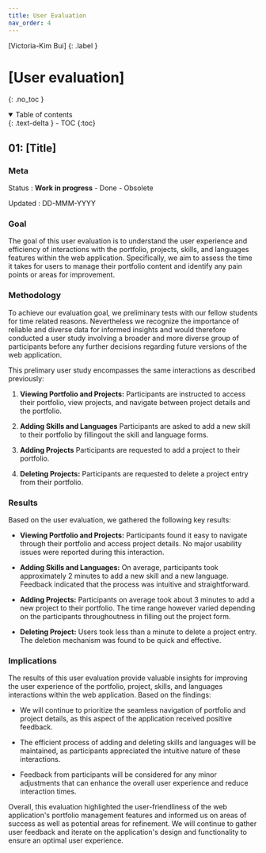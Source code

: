 ```yaml
---
title: User Evaluation
nav_order: 4
---
```


[Victoria-Kim Bui]
{: .label }

# [User evaluation]
{: .no_toc }

<details open markdown="block">
  <summary>
    Table of contents
  </summary>
  {: .text-delta }
- TOC
{:toc}
</details>

## 01: [Title]

### Meta

Status
: **Work in progress** - Done - Obsolete

Updated
: DD-MMM-YYYY

### Goal

The goal of this user evaluation is to understand the user experience and efficiency of interactions with the portfolio, projects, skills, and languages features within the web application. Specifically, we aim to assess the time it takes for users to manage their portfolio content and identify any pain points or areas for improvement.

### Methodology

To achieve our evaluation goal, we  preliminary tests with our fellow students for time related reasons. Nevertheless we recognize the importance of reliable and diverse data for informed insights and would therefore conducted a user study involving a broader and more diverse group of participants before any further decisions regarding future versions of the web application.

This prelimary user study encompasses the same interactions as described previously:

1. **Viewing Portfolio and Projects:** Participants are instructed to access their portfolio, view projects, and navigate between project details and the portfolio.

2. **Adding Skills and Languages** Participants are asked to add a new skill to their portfolio by fillingout the skill and language forms.

3. **Adding Projects** Participants are requested to add a project to their portfolio.

5. **Deleting Projects:** Participants are requested to delete a project entry from their portfolio.

### Results

Based on the user evaluation, we gathered the following key results:

- **Viewing Portfolio and Projects:** Participants found it easy to navigate through their portfolio and access project details. No major usability issues were reported during this interaction.

- **Adding Skills and Languages:** On average, participants took approximately 2 minutes to add a new skill and a new language. Feedback indicated that the process was intuitive and straightforward.

- **Adding Projects:** Participants on average took about 3 minutes to add a new project to their portfolio. The time range however varied depending on the participants throughoutness in filling out the project form.

- **Deleting Project:** Users took less than a minute to delete a project entry. The deletion mechanism was found to be quick and effective.

### Implications

The results of this user evaluation provide valuable insights for improving the user experience of the portfolio, project, skills, and languages interactions within the web application. Based on the findings:

- We will continue to prioritize the seamless navigation of portfolio and project details, as this aspect of the application received positive feedback.

- The efficient process of adding and deleting skills and languages will be maintained, as participants appreciated the intuitive nature of these interactions.

- Feedback from participants will be considered for any minor adjustments that can enhance the overall user experience and reduce interaction times.

Overall, this evaluation highlighted the user-friendliness of the web application's portfolio management features and informed us on areas of success as well as potential areas for refinement. We will continue to gather user feedback and iterate on the application's design and functionality to ensure an optimal user experience.
